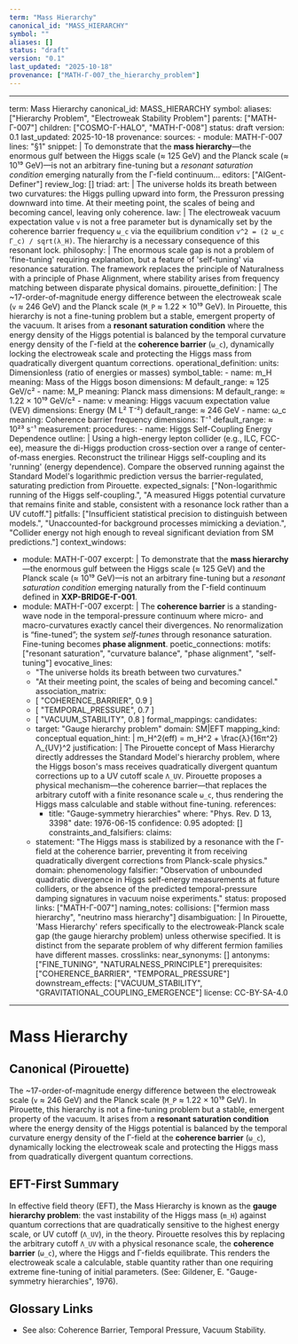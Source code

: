 ```yaml
---
term: "Mass Hierarchy"
canonical_id: "MASS_HIERARCHY"
symbol: ""
aliases: []
status: "draft"
version: "0.1"
last_updated: "2025-10-18"
provenance: ["MATH-Γ-007_the_hierarchy_problem"]
---
```


---
term: Mass Hierarchy
canonical_id: MASS_HIERARCHY
symbol:
aliases: ["Hierarchy Problem", "Electroweak Stability Problem"]
parents: ["MATH-Γ-007"]
children: ["COSMO-Γ-HALO", "MATH-Γ-008"]
status: draft
version: 0.1
last_updated: 2025-10-18
provenance:
  sources:
    - module: MATH-Γ-007
      lines: "§1"
      snippet: |
        To demonstrate that the **mass hierarchy**—the enormous gulf between the Higgs scale (≈ 125 GeV) and the Planck scale (≈ 10¹⁹ GeV)—is not an arbitrary fine-tuning but a *resonant saturation condition* emerging naturally from the Γ-field continuum...
  editors: ["AIGent-Definer"]
  review_log: []
triad:
  art: |
    The universe holds its breath between two curvatures: the Higgs pulling upward into form, the Pressuron pressing downward into time. At their meeting point, the scales of being and becoming cancel, leaving only coherence.
  law: |
    The electroweak vacuum expectation value `v` is not a free parameter but is dynamically set by the coherence barrier frequency `ω_c` via the equilibrium condition `v^2 = (2 ω_c Γ_c) / sqrt(λ_H)`. The hierarchy is a necessary consequence of this resonant lock.
  philosophy: |
    The enormous scale gap is not a problem of 'fine-tuning' requiring explanation, but a feature of 'self-tuning' via resonance saturation. The framework replaces the principle of Naturalness with a principle of Phase Alignment, where stability arises from frequency matching between disparate physical domains.
pirouette_definition: |
  The ~17-order-of-magnitude energy difference between the electroweak scale (`v` ≈ 246 GeV) and the Planck scale (`M_P` ≈ 1.22 × 10¹⁹ GeV). In Pirouette, this hierarchy is not a fine-tuning problem but a stable, emergent property of the vacuum. It arises from a **resonant saturation condition** where the energy density of the Higgs potential is balanced by the temporal curvature energy density of the Γ-field at the **coherence barrier** (`ω_c`), dynamically locking the electroweak scale and protecting the Higgs mass from quadratically divergent quantum corrections.
operational_definition:
  units: Dimensionless (ratio of energies or masses)
  symbol_table:
    - name: m_H
      meaning: Mass of the Higgs boson
      dimensions: M
      default_range: ≈ 125 GeV/c²
    - name: M_P
      meaning: Planck mass
      dimensions: M
      default_range: ≈ 1.22 × 10¹⁹ GeV/c²
    - name: v
      meaning: Higgs vacuum expectation value (VEV)
      dimensions: Energy (M L² T⁻²)
      default_range: ≈ 246 GeV
    - name: ω_c
      meaning: Coherence barrier frequency
      dimensions: T⁻¹
      default_range: ≈ 10²³ s⁻¹
  measurement:
    procedures:
      - name: Higgs Self-Coupling Energy Dependence
        outline: |
          Using a high-energy lepton collider (e.g., ILC, FCC-ee), measure the di-Higgs production cross-section over a range of center-of-mass energies. Reconstruct the trilinear Higgs self-coupling and its 'running' (energy dependence). Compare the observed running against the Standard Model's logarithmic prediction versus the barrier-regulated, saturating prediction from Pirouette.
        expected_signals: ["Non-logarithmic running of the Higgs self-coupling.", "A measured Higgs potential curvature that remains finite and stable, consistent with a resonance lock rather than a UV cutoff."]
        pitfalls: ["Insufficient statistical precision to distinguish between models.", "Unaccounted-for background processes mimicking a deviation.", "Collider energy not high enough to reveal significant deviation from SM predictions."]
context_windows:
  - module: MATH-Γ-007
    excerpt: |
      To demonstrate that the **mass hierarchy**—the enormous gulf between the Higgs scale (≈ 125 GeV) and the Planck scale (≈ 10¹⁹ GeV)—is not an arbitrary fine-tuning but a *resonant saturation condition* emerging naturally from the Γ-field continuum defined in **XXP-BRIDGE-Γ-001**.
  - module: MATH-Γ-007
    excerpt: |
      The **coherence barrier** is a standing-wave node in the temporal-pressure continuum where micro- and macro-curvatures exactly cancel their divergences. No renormalization is “fine-tuned”; the system *self-tunes* through resonance saturation. Fine-tuning becomes **phase alignment**.
poetic_connections:
  motifs: ["resonant saturation", "curvature balance", "phase alignment", "self-tuning"]
  evocative_lines:
    - "The universe holds its breath between two curvatures."
    - "At their meeting point, the scales of being and becoming cancel."
  association_matrix:
    - [ "COHERENCE_BARRIER", 0.9 ]
    - [ "TEMPORAL_PRESSURE", 0.7 ]
    - [ "VACUUM_STABILITY", 0.8 ]
formal_mappings:
  candidates:
    - target: "Gauge hierarchy problem"
      domain: SM|EFT
      mapping_kind: conceptual
      equation_hint: |
        m_H^2(eff) = m_H^2 + \frac{λ}{16π^2}Λ_{UV}^2
      justification: |
        The Pirouette concept of Mass Hierarchy directly addresses the Standard Model's hierarchy problem, where the Higgs boson's mass receives quadratically divergent quantum corrections up to a UV cutoff scale `Λ_UV`. Pirouette proposes a physical mechanism—the coherence barrier—that replaces the arbitrary cutoff with a finite resonance scale `ω_c`, thus rendering the Higgs mass calculable and stable without fine-tuning.
      references:
        - title: "Gauge-symmetry hierarchies"
          where: "Phys. Rev. D 13, 3398"
          date: 1976-06-15
      confidence: 0.95
  adopted: []
constraints_and_falsifiers:
  claims:
    - statement: "The Higgs mass is stabilized by a resonance with the Γ-field at the coherence barrier, preventing it from receiving quadratically divergent corrections from Planck-scale physics."
      domain: phenomenology
      falsifier: "Observation of unbounded quadratic divergence in Higgs self-energy measurements at future colliders, or the absence of the predicted temporal-pressure damping signatures in vacuum noise experiments."
      status: proposed
      links: ["MATH-Γ-007"]
naming_notes:
  collisions: ["fermion mass hierarchy", "neutrino mass hierarchy"]
  disambiguation: |
    In Pirouette, 'Mass Hierarchy' refers specifically to the electroweak-Planck scale gap (the gauge hierarchy problem) unless otherwise specified. It is distinct from the separate problem of why different fermion families have different masses.
crosslinks:
  near_synonyms: []
  antonyms: ["FINE_TUNING", "NATURALNESS_PRINCIPLE"]
  prerequisites: ["COHERENCE_BARRIER", "TEMPORAL_PRESSURE"]
  downstream_effects: ["VACUUM_STABILITY", "GRAVITATIONAL_COUPLING_EMERGENCE"]
license: CC-BY-SA-4.0
---

# Mass Hierarchy

## Canonical (Pirouette)
The ~17-order-of-magnitude energy difference between the electroweak scale (`v` ≈ 246 GeV) and the Planck scale (`M_P` ≈ 1.22 × 10¹⁹ GeV). In Pirouette, this hierarchy is not a fine-tuning problem but a stable, emergent property of the vacuum. It arises from a **resonant saturation condition** where the energy density of the Higgs potential is balanced by the temporal curvature energy density of the Γ-field at the **coherence barrier** (`ω_c`), dynamically locking the electroweak scale and protecting the Higgs mass from quadratically divergent quantum corrections.

## EFT-First Summary
In effective field theory (EFT), the Mass Hierarchy is known as the **gauge hierarchy problem**: the vast instability of the Higgs mass (`m_H`) against quantum corrections that are quadratically sensitive to the highest energy scale, or UV cutoff (`Λ_UV`), in the theory. Pirouette resolves this by replacing the arbitrary cutoff `Λ_UV` with a physical resonance scale, the **coherence barrier** (`ω_c`), where the Higgs and Γ-fields equilibrate. This renders the electroweak scale a calculable, stable quantity rather than one requiring extreme fine-tuning of initial parameters. (See: Gildener, E. "Gauge-symmetry hierarchies", 1976).

## Glossary Links
- See also: Coherence Barrier, Temporal Pressure, Vacuum Stability.